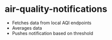 # air-quality-notifications

- Fetches data from local AQI endpoints
- Averages data
- Pushes notification based on threshold